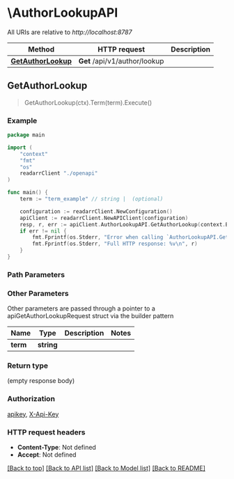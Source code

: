 # \AuthorLookupAPI

All URIs are relative to *http://localhost:8787*

Method | HTTP request | Description
------------- | ------------- | -------------
[**GetAuthorLookup**](AuthorLookupAPI.md#GetAuthorLookup) | **Get** /api/v1/author/lookup | 



## GetAuthorLookup

> GetAuthorLookup(ctx).Term(term).Execute()



### Example

```go
package main

import (
    "context"
    "fmt"
    "os"
    readarrClient "./openapi"
)

func main() {
    term := "term_example" // string |  (optional)

    configuration := readarrClient.NewConfiguration()
    apiClient := readarrClient.NewAPIClient(configuration)
    resp, r, err := apiClient.AuthorLookupAPI.GetAuthorLookup(context.Background()).Term(term).Execute()
    if err != nil {
        fmt.Fprintf(os.Stderr, "Error when calling `AuthorLookupAPI.GetAuthorLookup``: %v\n", err)
        fmt.Fprintf(os.Stderr, "Full HTTP response: %v\n", r)
    }
}
```

### Path Parameters



### Other Parameters

Other parameters are passed through a pointer to a apiGetAuthorLookupRequest struct via the builder pattern


Name | Type | Description  | Notes
------------- | ------------- | ------------- | -------------
 **term** | **string** |  | 

### Return type

 (empty response body)

### Authorization

[apikey](../README.md#apikey), [X-Api-Key](../README.md#X-Api-Key)

### HTTP request headers

- **Content-Type**: Not defined
- **Accept**: Not defined

[[Back to top]](#) [[Back to API list]](../README.md#documentation-for-api-endpoints)
[[Back to Model list]](../README.md#documentation-for-models)
[[Back to README]](../README.md)

